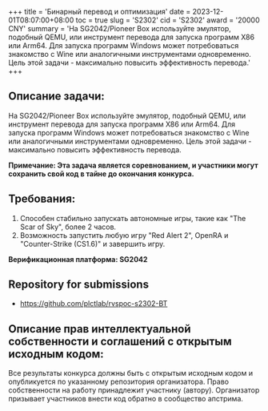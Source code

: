 +++
title = 'Бинарный перевод и оптимизация'
date = 2023-12-01T08:07:00+08:00
toc = true
slug = 'S2302'
cid = 'S2302'
award = '20000 CNY'
summary = 'На SG2042/Pioneer Box используйте эмулятор, подобный QEMU, или инструмент перевода для запуска программ X86 или Arm64. Для запуска программ Windows может потребоваться знакомство с Wine или аналогичными инструментами одновременно. Цель этой задачи - максимально повысить эффективность перевода.'
+++

## Описание задачи:

На SG2042/Pioneer Box используйте эмулятор, подобный QEMU, или инструмент перевода для запуска программ X86 или Arm64. Для запуска программ Windows может потребоваться знакомство с Wine или аналогичными инструментами одновременно. Цель этой задачи - максимально повысить эффективность перевода.

**Примечание: Эта задача является соревнованием, и участники могут сохранить свой код в тайне до окончания конкурса.**

## Требования:

1. Способен стабильно запускать автономные игры, такие как "The Scar of Sky", более 2 часов.
2. Возможность запустить любую игру "Red Alert 2", OpenRA и "Counter-Strike (CS1.6)" и завершить игру.

**Верификационная платформа: SG2042**

## Repository for submissions

- https://github.com/plctlab/rvspoc-s2302-BT

## Описание прав интеллектуальной собственности и соглашений с открытым исходным кодом:

Все результаты конкурса должны быть с открытым исходным кодом и опубликуется по указанному репозитория организатора. Право собственности на работу принадлежит участнику (автору). Организатор призывает участников внести код обратно в сообщество апстрима.
